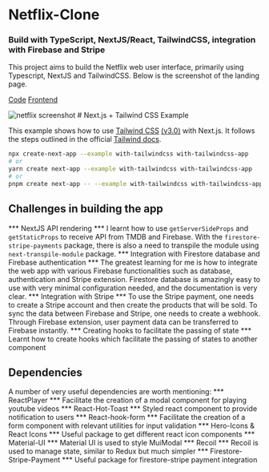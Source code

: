 
# Netflix-Clone 
### Build with TypeScript, NextJS/React, TailwindCSS, integration with Firebase and Stripe
This project aims to build the Netflix web user interface, primarily using Typescript, NextJS and TailwindCSS. Below is the screenshot of the landing page.

[Code](https://github.com/francisldn/netflix-clone)
[Frontend](https://netflix-clone-francisldn.vercel.app/login)

<img src="/netflix-screenshot.png" alt="netflix screenshot"/>
# Next.js + Tailwind CSS Example

This example shows how to use [Tailwind CSS](https://tailwindcss.com/) [(v3.0)](https://tailwindcss.com/blog/tailwindcss-v3) with Next.js. It follows the steps outlined in the official [Tailwind docs](https://tailwindcss.com/docs/guides/nextjs).

```bash
npx create-next-app --example with-tailwindcss with-tailwindcss-app
# or
yarn create next-app --example with-tailwindcss with-tailwindcss-app
# or
pnpm create next-app -- --example with-tailwindcss with-tailwindcss-app
```
## Challenges in building the app
*** NextJS API rendering ***
I learnt how to use ``getServerSideProps`` and ``getStaticProps`` to receive API from TMDB and Firebase. With the ``firestore-stripe-payments`` package, there is also a need to transpile the module using ``next-transpile-module`` package.
*** Integration with Firestore database and Firebase authentication ***
The greatest learning for me is how to integrate the web app with various Firebase functionalities such as database, authentication and Stripe extension. Firestore database is amazingly easy to use with very minimal configuration needed, and the documentation is very clear. 
*** Integration with Stripe ***
To use the Stripe payment, one needs to create a Stripe account and then create the products that will be sold. To sync the data between Firebase and Stripe, one needs to create a webhook. Through Firebase extension, user payment data can be transferred to Firebase instantly. 
*** Creating hooks to facilitate the passing of state ***
Learnt how to create hooks which facilitate the passing of states to another component

## Dependencies
A number of very useful dependencies are worth mentioning:
*** ReactPlayer ***
Facilitate the creation of a modal component for playing youtube videos
*** React-Hot-Toast ***
Styled react component to provide notification to users
*** React-hook-form ***
Facilitate the creation of a form component with relevant utilities for input validation
*** Hero-Icons & React Icons ***
Useful package to get different react icon components
*** Material-UI ***
Material UI is used to style MuiModal
*** Recoil *** 
Recoil is used to manage state, similar to Redux but much simpler
*** Firestore-Stripe-Payment ***
Useful package for firestore-stripe payment integration
